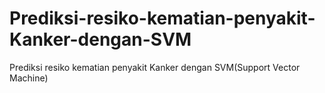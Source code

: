 # Prediksi-resiko-kematian-penyakit-Kanker-dengan-SVM
Prediksi resiko kematian penyakit Kanker dengan SVM(Support Vector Machine)
